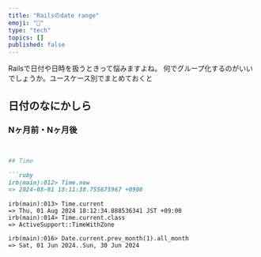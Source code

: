 ```yaml
---
title: "Railsのdate range"
emoji: "📑"
type: "tech"
topics: []
published: false
---
```


Railsで日付や日時を扱うときって悩みますよね。
何でグループ化するのがいいでしょうか。ユースケース別でまとめておくと

## 日付のなにかしら

### Nヶ月前・Nヶ月後

```ruby


## Time

```ruby
irb(main):012> Time.now
=> 2024-08-01 18:11:38.755675967 +0900
```

```
irb(main):013> Time.current
=> Thu, 01 Aug 2024 18:12:34.888536341 JST +09:00
irb(main):014> Time.current.class
=> ActiveSupport::TimeWithZone
```


```
irb(main):016> Date.current.prev_month(1).all_month
=> Sat, 01 Jun 2024..Sun, 30 Jun 2024
```